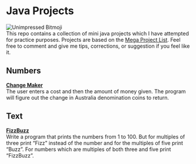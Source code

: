 # Java Projects
![Unimpressed Bitmoji](https://s13.postimg.org/p6f6edrpj/gitimage.png)  
This repo contains a collection of mini java projects which I have attempted for practice purposes. Projects are based on the [Mega Project List](https://github.com/karan/Projects/). Feel free to comment and give me tips, corrections, or suggestion if you feel like it.

## Numbers
**[Change Maker](https://github.com/j-afarian/Java/blob/master/changemaker.java)**  
The user enters a cost and then the amount of money given. The program will figure out the change in Australia denomination coins to return.

## Text
**[FizzBuzz](https://github.com/j-afarian/Java/blob/master/fizzbuzz.java)**  
Write a program that prints the numbers from 1 to 100. But for multiples of three print “Fizz” instead of the number and for the multiples of five print “Buzz”. For numbers which are multiples of both three and five print “FizzBuzz”.
